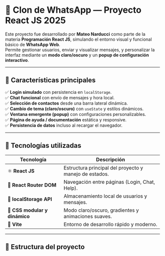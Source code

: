 # 💬 Clon de WhatsApp — Proyecto React JS 2025

Este proyecto fue desarrollado por **Mateo Narducci** como parte de la materia **Programación React JS**, simulando el entorno visual y funcional básico de **WhatsApp Web**.  
Permite gestionar usuarios, enviar y visualizar mensajes, y personalizar la interfaz mediante un **modo claro/oscuro** y un **popup de configuración interactivo**.

---

## 🚀 **Características principales**

✅ **Login simulado** con persistencia en `localStorage`.  
✅ **Chat funcional** con envío de mensajes y hora local.  
✅ **Selección de contactos** desde una barra lateral dinámica.  
✅ **Cambio de tema (claro/oscuro)** con `useState` y estilos dinámicos.  
✅ **Ventana emergente (popup)** con configuraciones personalizables.  
✅ **Página de ayuda / documentación** estática y responsive.  
✅ **Persistencia de datos** incluso al recargar el navegador.  

---

## 🧠 **Tecnologías utilizadas**

| Tecnología | Descripción |
|-------------|-------------|
| ⚛️ **React JS** | Estructura principal del proyecto y manejo de estados. |
| 🧭 **React Router DOM** | Navegación entre páginas (Login, Chat, Help). |
| 💾 **localStorage API** | Almacenamiento local de usuarios y mensajes. |
| 🎨 **CSS modular y dinámico** | Modo claro/oscuro, gradientes y animaciones suaves. |
| 🧱 **Vite** | Entorno de desarrollo rápido y moderno. |

---

## 📘 **Estructura del proyecto**

